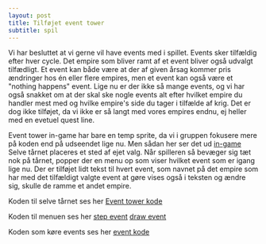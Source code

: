 ```yaml
---
layout: post
title: Tilføjet event tower
subtitle: spil
---
```


Vi har besluttet at vi gerne vil have events med i spillet. Events sker tilfældig efter hver cycle. Det empire som bliver ramt af et event bliver også udvalgt tilfædligt. Et event kan både være at der af given årsag kommer pris ændringer hos én eller flere empires, men et event kan også være et "nothing happens" event. 
Lige nu er der ikke så mange events, og vi har også snakket om at der skal ske nogle events alt efter hvilket empire du handler mest med og hvilke empire's side du tager i tilfælde af krig. Det er dog ikke tilføjet, da vi ikke er så langt med vores empires endnu, ej heller med en evetuel quest line.

Event tower in-game har bare en temp sprite, da vi i gruppen fokusere mere på koden end på udseendet lige nu. Men sådan her ser det ud
[in-game](https://drive.google.com/file/d/1auqBM8CSG5WSyJnBPYOSKP9QEjjQSb4r/view?usp=sharing)
Selve tårnet placeres et sted af ejet valg. Når spilleren så bevæger sig tæt nok på tårnet, popper der en menu op som viser hvilket event som er igang lige nu. Der er tilføjet lidt tekst til hvert event, som navnet på det empire som har med det tilfældigt valgte event at gøre vises også i teksten og ændre sig, skulle de ramme et andet empire.

Koden til selve tårnet ses her
[Event tower kode](https://drive.google.com/file/d/1NPd_l89dBqeYSlzfWgVWF3lCitkCw7Rm/view?usp=sharing)

Koden til menuen ses her 
[step event](https://drive.google.com/file/d/1xAPTDfzg4n-GbKNnIJe8DtsXNEp4aV3o/view?usp=sharing)
[draw event](https://drive.google.com/file/d/1i78Jl5Nr_Ho5BN-juhN70xWl_RjuQQvs/view?usp=sharing)

Koden som køre events ses her
[event kode](https://drive.google.com/file/d/1fyQiLLHaWsjqSTVuW9WJFfkHH90mdS8p/view?usp=sharing)
